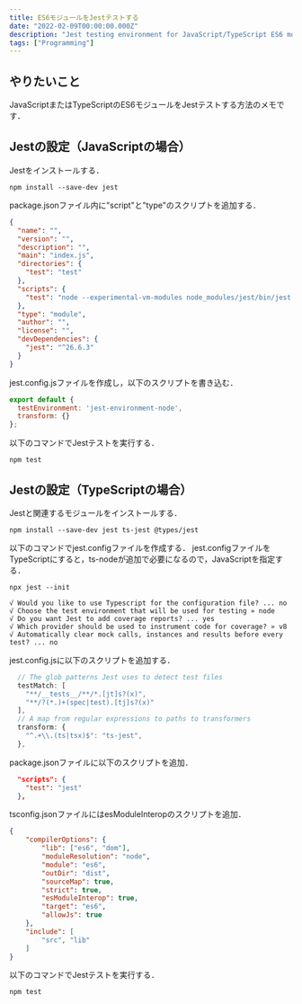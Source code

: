```yaml
---
title: ES6モジュールをJestテストする
date: "2022-02-09T00:00:00.000Z"
description: "Jest testing environment for JavaScript/TypeScript ES6 modules"
tags: ["Programming"]
---
```


## やりたいこと

JavaScriptまたはTypeScriptのES6モジュールをJestテストする方法のメモです．

## Jestの設定（JavaScriptの場合）

Jestをインストールする．

```shell
npm install --save-dev jest
```

package.jsonファイル内に"script"と"type"のスクリプトを追加する．

```json
{
  "name": "",
  "version": "",
  "description": "",
  "main": "index.js",
  "directories": {
    "test": "test"
  },
  "scripts": {
    "test": "node --experimental-vm-modules node_modules/jest/bin/jest.js"
  },
  "type": "module",
  "author": "",
  "license": "",
  "devDependencies": {
    "jest": "^26.6.3"
  }
}
```

jest.config.jsファイルを作成し，以下のスクリプトを書き込む．

```js
export default {
  testEnvironment: 'jest-environment-node',
  transform: {}
};
```

以下のコマンドでJestテストを実行する．

```shell
npm test
```

## Jestの設定（TypeScriptの場合）

Jestと関連するモジュールをインストールする．

```shell
npm install --save-dev jest ts-jest @types/jest
```

以下のコマンドでjest.configファイルを作成する．
jest.configファイルをTypeScriptにすると，ts-nodeが追加で必要になるので，JavaScriptを指定する．

```shell
npx jest --init

√ Would you like to use Typescript for the configuration file? ... no
√ Choose the test environment that will be used for testing » node
√ Do you want Jest to add coverage reports? ... yes
√ Which provider should be used to instrument code for coverage? » v8
√ Automatically clear mock calls, instances and results before every test? ... no
```

jest.config.jsに以下のスクリプトを追加する．

```js
  // The glob patterns Jest uses to detect test files
  testMatch: [
    "**/__tests__/**/*.[jt]s?(x)",
    "**/?(*.)+(spec|test).[tj]s?(x)"
  ],
  // A map from regular expressions to paths to transformers
  transform: {
    "^.+\\.(ts|tsx)$": "ts-jest",
  },
```
package.jsonファイルに以下のスクリプトを追加．

```json
  "scripts": {
    "test": "jest"
  },
```

tsconfig.jsonファイルにはesModuleInteropのスクリプトを追加．

```json
{
	"compilerOptions": {
		"lib": ["es6", "dom"],
		"moduleResolution": "node",
		"module": "es6",
		"outDir": "dist",
		"sourceMap": true,
		"strict": true,
		"esModuleInterop": true,
		"target": "es6",
		"allowJs": true
	},
	"include": [
		"src", "lib"
	]
}
```

以下のコマンドでJestテストを実行する．

```shell
npm test
```
